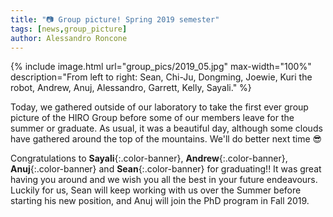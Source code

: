 ```yaml
---
title: "📷 Group picture! Spring 2019 semester"
tags: [news,group_picture]
author: Alessandro Roncone
---
```


{% include image.html url="group_pics/2019_05.jpg" max-width="100%" description="From left to right: Sean, Chi-Ju, Dongming, Joewie, Kuri the robot, Andrew, Anuj, Alessandro, Garrett, Kelly, Sayali." %}

Today, we gathered outside of our laboratory to take the first ever group picture of the HIRO Group before some of our members leave for the summer or graduate.
As usual, it was a beautiful day, although some clouds have gathered around the top of the mountains. We'll do better next time :sunglasses:

Congratulations to **Sayali**{:.color-banner}, **Andrew**{:.color-banner}, **Anuj**{:.color-banner} and **Sean**{:.color-banner} for graduating!! It was great having you around and we wish you all the best in your future endeavours. Luckily for us, Sean will keep working with us over the Summer before starting his new position, and Anuj will join the PhD program in Fall 2019.
